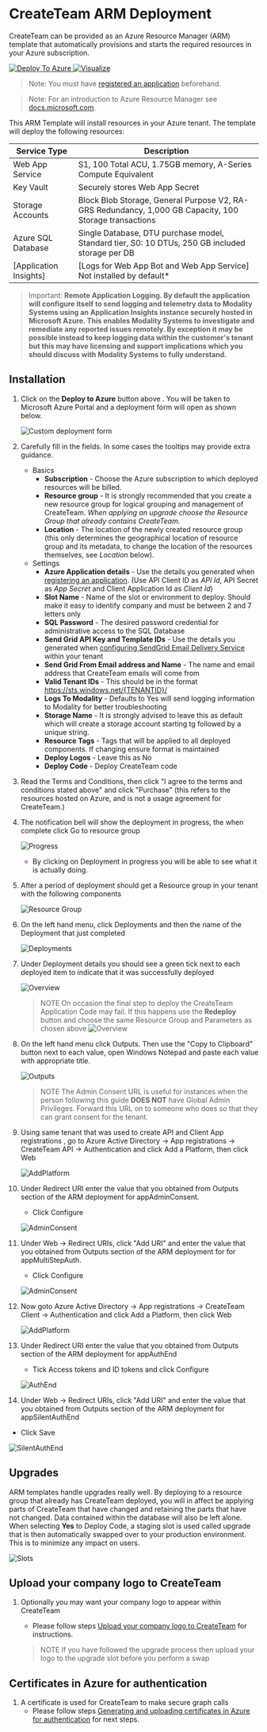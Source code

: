 # CreateTeam ARM Deployment

CreateTeam can be provided as an Azure Resource Manager (ARM) template that automatically provisions and starts the required resources in your Azure subscription.

<a href="https://portal.azure.com/#create/Microsoft.Template/uri/https%3A%2F%2Ftgdeploy.blob.core.windows.net%2Ftg-ga%2FmainTemplate.json" target="_blank">
  <img src="https://raw.githubusercontent.com/Azure/azure-quickstart-templates/master/1-CONTRIBUTION-GUIDE/images/deploytoazure.svg?sanitize=true" alt="Deploy To Azure" style="max-width:100%;">
</a>
<a href="http://armviz.io/#/?load=https://tgdeploy.blob.core.windows.net/tg-ga/mainTemplate.json" target="_blank">
  <img src="https://raw.githubusercontent.com/Azure/azure-quickstart-templates/master/1-CONTRIBUTION-GUIDE/images/visualizebutton.svg?sanitize=true" alt="Visualize" style="max-width:100%;">
</a>

> Note: You must have [registered an application](RegisterApplicationAPI.md) beforehand.

> Note: For an introduction to Azure Resource Manager see [docs.microsoft.com](https://docs.microsoft.com/en-us/azure/azure-resource-manager/resource-group-overview).

This ARM Template will install resources in your Azure tenant. The template will deploy the following resources:

| Service Type         | Description                                                                                            |
| -------------------- | ------------------------------------------------------------------------------------------------------ |
| Web App Service      | S1, 100 Total ACU, 1.75GB memory, A-Series Compute Equivalent                                          |
| Key Vault            | Securely stores Web App Secret                                                                         |
| Storage Accounts     | Block Blob Storage, General Purpose V2, RA-GRS Redundancy, 1,000 GB Capacity, 100 Storage transactions |
| Azure SQL Database   | Single Database, DTU purchase model, Standard tier, S0: 10 DTUs, 250 GB included storage per DB        |
| [Application Insights] | [Logs for Web App Bot and Web App Service] Not installed by default*                                 |

> Important: **Remote Application Logging. By default the application will configure itself to send logging and telemetry data to Modality Systems using an Application Insights instance securely hosted in Microsoft Azure. This enables Modality Systems to investigate and remediate any reported issues remotely. By exception it may be possible instead to keep logging data within the customer's tenant but this may have licensing and support implications which you should discuss with Modality Systems to fully understand.**

## Installation

1. Click on the **Deploy to Azure** button above . You will be taken to Microsoft Azure Portal and a deployment form will open as shown below.

   ![Custom deployment form](../images/customerHosted/armDeployForm5.png)

1. Carefully fill in the fields. In some cases the tooltips may provide extra guidance.

   - Basics
     - **Subscription** - Choose the Azure subscription to which deployed resources will be billed.
     - **Resource group** - It is strongly recommended that you create a new resource group for logical grouping and management of CreateTeam. _When applying an upgrade choose the Resource Group that already contains CreateTeam._
     - **Location** - The location of the newly created resource group (this only determines the geographical location of resource group and its metadata, to change the location of the resources themselves, see _Location_ below).
   - Settings
     - **Azure Application details** - Use the details you generated when [registering an application](RegisterApplicationAPI.md).
     (Use API Client ID as *API Id*, API Secret as *App Secret* and Client Application Id as *Client Id*)
     - **Slot Name** - Name of the slot or environment to deploy. Should make it easy to identify company and must be between 2 and 7 letters only
     - **SQL Password** - The desired password credential for administrative access to the SQL Database
     - **Send Grid API Key and Template IDs** - Use the details you generated when [configuring SendGrid Email Delivery Service](sendGrid.md) within your tenant
     - **Send Grid From Email address and Name** - The name and email address that CreateTeam emails will come from
     - **Valid Tenant IDs** - This should be in the format https://sts.windows.net/{TENANTID}/
     - **Logs To Modality** - Defaults to Yes will send logging information to Modality for better troubleshooting
     - **Storage Name** - It is strongly advised to leave this as default which will create a storage account starting tg followed by a unique string.
     - **Resource Tags** - Tags that will be applied to all deployed components. If changing ensure format is maintained
     - **Deploy Logos** - Leave this as No
     - **Deploy Code** - Deploy CreateTeam code

1. Read the Terms and Conditions, then click "I agree to the terms and conditions stated above" and click "Purchase" (this refers to the resources hosted on Azure, and is not a usage agreement for CreateTeam.)

1. The notification bell will show the deployment in progress, the when complete click Go to resource group

   ![Progress](../images/customerHosted/armDeployProgress.png)

   * By clicking on Deployment in progress you will be able to see what it is actually doing.

1. After a period of deployment should get a Resource group in your tenant with the following components

   ![Resource Group](../images/customerHosted/armDeployRG2.png)

1. On the left hand menu, click Deployments and then the name of the Deployment that just completed

   ![Deployments](../images/customerHosted/armDeployDeployments.png)

1. Under Deployment details you should see a green tick next to each deployed item to indicate that it was successfully deployed

   ![Overview](../images/customerHosted/armDeployDeploymentsOverview.png)

   >NOTE On occasion the final step to deploy the CreateTeam Application Code may fail. If this happens use the **Redeploy** button and choose the same Resource Group and Parameters as chosen above
   ![Overview](../images/customerHosted/armDeployDeploymentsOverviewFail.png)

1. On the left hand menu click Outputs. Then use the "Copy to Clipboard" button next to each value, open Windows Notepad and paste each value with appropriate title.

   ![Outputs](../images/customerHosted/armDeployDeploymentsOutputs2.png)

   >NOTE The Admin Consent URL is useful for instances when the person following this guide **DOES NOT** have Global Admin Privileges. Forward this URL on to someone who does so that they can grant consent for the tenant.

1. Using same tenant that was used to create API and Client App registrations , 
   go to Azure Active Directory -> App registrations -> CreateTeam API -> Authentication and click Add a Platform, then click Web

   ![AddPlatform](../images/customerHosted/registerapplication13.png)

1. Under Redirect URI enter the value that you obtained from Outputs section of the ARM deployment for appAdminConsent.
   * Click Configure

   ![AdminConsent](../images/customerHosted/registerapplication14.png)

1. Under Web -> Redirect URIs, click "Add URI" and enter the value that you obtained from Outputs section of the ARM deployment for for appMultiStepAuth.
   * Click Configure

   ![AdminConsent](../images/customerHosted/registerapplication15.png)

1. Now goto Azure Active Directory -> App registrations -> CreateTeam Client -> Authentication and click Add a Platform, then click Web

   ![AddPlatform](../images/customerHosted/registerapplication13b.png)

1. Under Redirect URI enter the value that you obtained from Outputs section of the ARM deployment for appAuthEnd
   * Tick Access tokens and ID tokens and click Configure

   ![AuthEnd](../images/customerHosted/registerapplicationC07.png)

1. Under Web -> Redirect URIs, click "Add URI" and enter the value that you obtained from Outputs section of the ARM deployment for appSilentAuthEnd
  * Click Save

   ![SilentAuthEnd](../images/customerHosted/registerapplicationC08.png)

## Upgrades

ARM templates handle upgrades really well. By deploying to a resource group that already has CreateTeam deployed, you will in affect be applying parts of CreateTeam that have changed and retaining the parts that have not changed. Data contained within the database will also be left alone. When selecting **Yes** to Deploy Code, a staging slot is used called upgrade that is then automatically swapped over to your production environment. This is to minimize any impact on users.

   ![Slots](../images/customerHosted/armDeploySlots.png)

## Upload your company logo to CreateTeam

1. Optionally you may want your company logo to appear within CreateTeam
   - Please follow steps [Upload your company logo to CreateTeam](uploadLogoToWebApp.md) for instructions.

   >NOTE If you have followed the upgrade process then upload your logo to the upgrade slot before you perform a swap

## Certificates in Azure for authentication

1. A certificate is used for CreateTeam to make secure graph calls
   - Please follow steps [Generating and uploading certificates in Azure for authentication](certificateGeneration.md) for next steps.